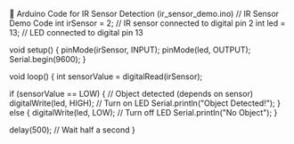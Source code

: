 
🔌 Arduino Code for IR Sensor Detection (ir_sensor_demo.ino)
// IR Sensor Demo Code
int irSensor = 2;     // IR sensor connected to digital pin 2
int led = 13;         // LED connected to digital pin 13

void setup() {
  pinMode(irSensor, INPUT);
  pinMode(led, OUTPUT);
  Serial.begin(9600);
}

void loop() {
  int sensorValue = digitalRead(irSensor);

  if (sensorValue == LOW) {  // Object detected (depends on sensor)
    digitalWrite(led, HIGH); // Turn on LED
    Serial.println("Object Detected!");
  } else {
    digitalWrite(led, LOW);  // Turn off LED
    Serial.println("No Object");
  }

  delay(500); // Wait half a second
}

